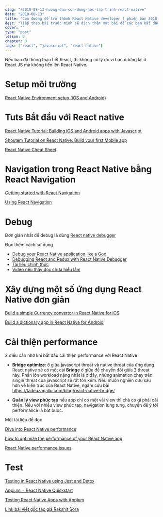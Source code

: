 ```yaml
---
slug: "/2018-08-13-huong-dan-con-dong-hoc-lap-trinh-react-native"
date: "2018-08-13"
title: "Con đường để trở thành React Native developer ( phiên bản 2018)"
desc: "Tiếp theo bài trước mình sẽ dịch thêm một bài để các bạn bắt đầu học lập trình React Native"
cover: ""
type: "post"
lesson: 0
chapter: 0
tags: ["react", "javascript", "react-native"]
---
```


Nếu bạn đã thông thạo hết React, thì không có lý do vì bạn dưừng lại ở React JS mà không tiến lên React Native.

# Setup môi trường

[React Native Environment setup (iOS and Android) ](https://habiletechnologies.com/blog/getting-started-react-native-complete-setup-guide/)

# Tuts Bắt đầu với React native

[React Native Tutorial: Building iOS and Android apps with Javascript](https://www.raywenderlich.com/165140/react-native-tutorial-building-ios-android-apps-javascript)


[Shoutem Tutorial on React Native: Build your first Mobile app](https://school.shoutem.com/lectures/build-react-native-mobile-app-tutorial/)


[React Native Cheat Sheet ](https://rationalappdev.com/react-native-cheat-sheet/)

# Navigation trong React Native bằng React Navigation

[Getting started with React Navigation ](https://hackernoon.com/getting-started-with-react-navigation-the-navigation-solution-for-react-native-ea3f4bd786a4)

[Using React Navigation](https://www.reactnative.guide/10-navigation/10.1-using-react-navigation.html)

# Debug

Đơn giản nhất để debug là dùng [React native debugger](https://github.com/jhen0409/react-native-debugger)

Đọc thêm cách sử dụng

- [Debug your React Native application like a God ](https://medium.com/research-engineering-at-simply-technologies/react-native-debugging-like-a-god-9610ac2ffd12)
- [Debugging React and Redux with React Native Debugger](https://blog.reactnativecoach.com/debugging-react-native-and-redux-with-react-native-debugger-62f6ceef3033)
- [Tài liệu chính thức](https://github.com/infinitered/reactotron)
- [Video nếu thấy đọc chưa hiểu lắm](https://www.youtube.com/watch?v=tPBRfxswDjA)

# Xây dựng một số ứng dụng React Native đơn giản

[Build a simple Currency convertor in React Native for iOS](https://learn.handlebarlabs.com/p/react-native-basics-build-a-currency-converter)


[Build a dictionary app in React Native for Android](https://code.tutsplus.com/tutorials/creating-a-dictionary-app-using-react-native-for-android--cms-24969)

# Cải thiện performance

2 điều cần nhớ khi bắt đầu cải thiện performance với React Native

-  **Bridge optimize**: ở giữa javascript threat và native threat của ứng dụng React native sẽ có một cái **Bridge** ở giữa để chuyển đổi giữa 2 threat này. Phần lớn workload nặng nhất là ở đây, những animation chạy trên single threat của javascript sẽ rất tốn kém. Nếu muốn nghiên cứu sâu hơn về kiến trúc của React Native, ngâm cứu bài https://tadeuzagallo.com/blog/react-native-bridge/

- **Quản lý view phức tạp** nếu app chỉ có một vài view thì chả có gì phải cải thiện. Nếu với nhiều view phức tạp, navigation lung tung, chuyện để ý tới performance là bất buộc.

Một tài liệu để đọc

[Dive into React Native performance](https://facebook.github.io/react-native/docs/performance.html#common-sources-of-performance-problems)


[how to optimize the performance of your React Native app](https://www.youtube.com/watch?v=9VqVv_sVgv0)

[React Native performance issues](https://www.simform.com/react-native-app-performance/)

# Test

[Testing in React Native using Jest and Detox](https://pillow.codes/testing-in-react-native-jest-detox-d7b3b79a166a)


[Appium + React Native Quickstart](https://chase-seibert.github.io/blog/2017/01/06/appium-react-native-quickstart.html)

[Testing React Native Apps with Appium](https://www.skcript.com/svr/testing-react-native-apps-with-appium-the-ultimate-guide/)


[Link bài viết gốc tác giả Rakshit Sora](https://alligator.io/react/roadmap-react-native-developer/)